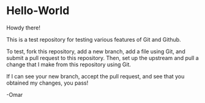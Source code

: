 # Hello-World
Howdy there!

This is a test repository for testing various features of Git and Github.

To test, fork this repository, add a new branch, add a file using Git, and submit a pull request to this repository.
Then, set up the upstream and pull a change that I make from this repository using Git.

If I can see your new branch, accept the pull request, and see that you obtained my changes, you pass!

-Omar
